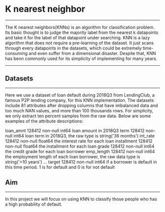 # K nearest neighbor
___________________

The K nearest neighbors(KNNs) is an algorithm for classification problem. Its basic thought is to judge the majority label from the nearest k datapoints and take it for the label of that datapoint under searching. KNN is a lazy algorithm that does not require a pre-learning of the dataset. It just scans through every datapoints in the datasets, which could be extremely time-consuming and even suffer from a dimensional disaster. Despite that, KNN has benn commonly used for its simplicity of implementing for many years.

__________________

## Datasets
__________________

Here we use a dataset of loan default during 2018Q3 from LendingClub, a famous P2P lending company, for this KNN implementation. The datasets include 81 attributes after dropping columns that have imbalanced data and too much NAN values, and more than 100 thousands rows. For simplicity, we only extract ten percent samples from the raw data. Below are some examples of the attribute descriptions:

loan_amnt                   128412 non-null  int64       loan amount in 2018Q3
term                        128412 non-null  int64       loan term in 2018Q3, the raw type is string('36 months')
int_rate                    128412 non-null  float64     the interest rate for each loan
installment                 128412 non-null  float64     the installment for each loan
grade                       128412 non-null  int64       the credit grade for each loan borrower
emp_length                  128412 non-null  int64       the employment length of each loan borrower, the raw data type is string('>10 years')
...
target                      128412 non-null  int64       if a borrower is default in this time period. 1 is for default and 0 is for not default

## Aim
__________________

In this project we will focus on using KNN to classify those people who has a high probability of default.
